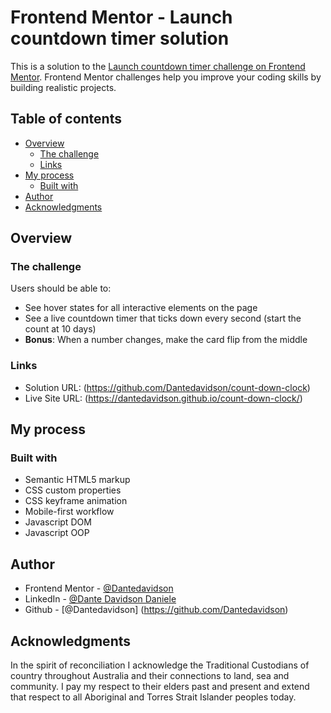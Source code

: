 # Frontend Mentor - Launch countdown timer solution

This is a solution to the [Launch countdown timer challenge on Frontend Mentor](https://www.frontendmentor.io/challenges/launch-countdown-timer-N0XkGfyz-). Frontend Mentor challenges help you improve your coding skills by building realistic projects.

## Table of contents

- [Overview](#overview)
  - [The challenge](#the-challenge)
  - [Links](#links)
- [My process](#my-process)
  - [Built with](#built-with)
- [Author](#author)
- [Acknowledgments](#acknowledgments)

## Overview

### The challenge

Users should be able to:

- See hover states for all interactive elements on the page
- See a live countdown timer that ticks down every second (start the count at 10 days)
- **Bonus**: When a number changes, make the card flip from the middle

### Links

- Solution URL: (https://github.com/Dantedavidson/count-down-clock)
- Live Site URL: (https://dantedavidson.github.io/count-down-clock/)

## My process

### Built with

- Semantic HTML5 markup
- CSS custom properties
- CSS keyframe animation
- Mobile-first workflow
- Javascript DOM
- Javascript OOP

## Author

- Frontend Mentor - [@Dantedavidson](https://www.frontendmentor.io/profile/Dantedavidson)
- LinkedIn - [@Dante Davidson Daniele](https://www.linkedin.com/in/dante-davidson-daniele-54a1ab213/)
- Github - [@Dantedavidson] (https://github.com/Dantedavidson)

## Acknowledgments

In the spirit of reconciliation I acknowledge the Traditional Custodians of country throughout Australia and their connections to land, sea and community. I pay my respect to their elders past and present and extend that respect to all Aboriginal and Torres Strait Islander peoples today.
